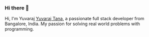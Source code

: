 ### Hi there 👋

Hi, I'm Yuvaraj [Yuvaraj Tana](https://yuvarajtana.com), a passionate full stack developer from Bangalore, India. My passion for solving real world problems with programming. 

<!--
**YuvarajTana/YuvarajTana** is a ✨ _special_ ✨ repository because its `README.md` (this file) appears on your GitHub profile.

Here are some ideas to get you started:

- 🔭 I’m currently working on ...
- 🌱 I’m currently learning ...
- 👯 I’m looking to collaborate on ...
- 🤔 I’m looking for help with ...
- 💬 Ask me about ...
- 📫 How to reach me: ...
- 😄 Pronouns: ...
- ⚡ Fun fact: ...
-->
